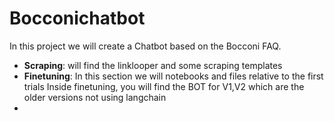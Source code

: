 # Bocconichatbot
In this project we will create a Chatbot based on the Bocconi FAQ. 

- **Scraping**: will find the linklooper and some scraping templates
- **Finetuning**: In this section we will notebooks and files relative to the first trials
Inside finetuning, you will find the BOT for V1,V2 which are the older versions not using langchain
- 
